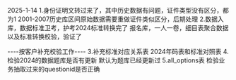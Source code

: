 


2025-1-14 
1.身份证明文转过来了，其中历史数据有问题，证件类型没有区分，都为1
    2001-2007历史库区间原始数据需要重做证件类似区分，后期处理
2.数据入库，数据标准卫考，护考2024标准转换完了
    报名库，一人一卷，细目表聚合数据以及标准转换校验，验证了


----按客户补充校验工作----
3.补充标准对应关系表
  2024年码表和标准对照表
4.检验2024的数据题库是否有更新
  默认为题库已经更新过
5.all_options表
    检验业务抽取过来的questionid是否正确


